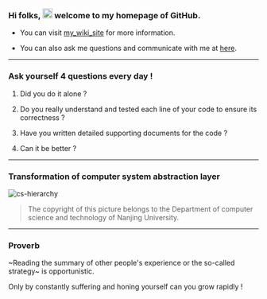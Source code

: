 
### Hi folks, <img width="20" src="https://aliyun-oss-lpj.oss-cn-qingdao.aliyuncs.com/images/mass/hi.gif" /> welcome to my homepage of GitHub.

- You can visit [my_wiki_site](https://liupj.top/) for more information.

- You can also ask me questions and communicate with me at [here](https://github.com/Brannua/brannua/issues/).

---

### Ask yourself 4 questions every day !

1. Did you do it alone ?

2. Do you really understand and tested each line of your code to ensure its correctness ?

3. Have you written detailed supporting documents for the code ?

4. Can it be better ?

---

### Transformation of computer system abstraction layer

![cs-hierarchy](https://aliyun-oss-lpj.oss-cn-qingdao.aliyuncs.com/images/mass/cs-hierarchy.jpg)

> The copyright of this picture belongs to the Department of computer science and technology of Nanjing University.

---

### Proverb

~Reading the summary of other people's experience or the so-called strategy~ is opportunistic.

Only by constantly suffering and honing yourself can you grow rapidly !
